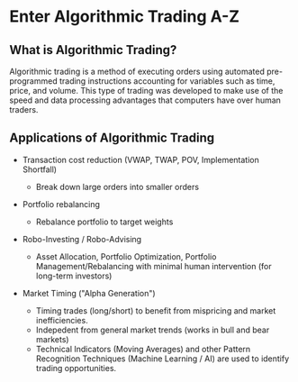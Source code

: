 # Enter Algorithmic Trading A-Z

## What is Algorithmic Trading?
Algorithmic trading is a method of executing orders using automated pre-programmed trading instructions accounting for variables such as time, price, and volume. This type of trading was developed to make use of the speed and data processing advantages that computers have over human traders.

## Applications of Algorithmic Trading
- Transaction cost reduction (VWAP, TWAP, POV, Implementation Shortfall)
    - Break down large orders into smaller orders

- Portfolio rebalancing
    - Rebalance portfolio to target weights

- Robo-Investing / Robo-Advising
    - Asset Allocation, Portfolio Optimization, Portfolio Management/Rebalancing with minimal human intervention (for long-term investors)

- Market Timing ("Alpha Generation")
    - Timing trades (long/short) to benefit from mispricing and market inefficiencies.
    - Indepedent from general market trends (works in bull and bear markets)
    - Technical Indicators (Moving Averages) and other Pattern Recognition Techniques (Machine Learning / AI) are used to identify trading opportunities.


